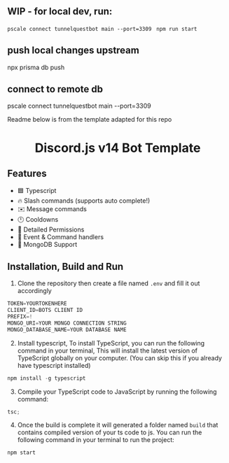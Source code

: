 ## WIP - for local dev, run:

`pscale connect tunnelquestbot main --port=3309 `
`npm run start`

## push local changes upstream

npx prisma db push

## connect to remote db

pscale connect tunnelquestbot main --port=3309

Readme below is from the template adapted for this repo

<h1 style="text-align:center;">Discord.js v14 Bot Template</h1>

## Features

- 🟦 Typescript
- 🔥 Slash commands (supports auto complete!)
- ✉️ Message commands
- 🕛 Cooldowns
- 🏴 Detailed Permissions
- 💪 Event & Command handlers
- 🍃 MongoDB Support

## Installation, Build and Run

1. Clone the repository then create a file named `.env` and fill it out accordingly

```js
TOKEN=YOURTOKENHERE
CLIENT_ID=BOTS CLIENT ID
PREFIX=!
MONGO_URI=YOUR MONGO CONNECTION STRING
MONGO_DATABASE_NAME=YOUR DATABASE NAME
```

2. Install typescript, To install TypeScript, you can run the following command in your terminal, This will install the latest version of TypeScript globally on your computer. (You can skip this if you already have typescript installed)

```ts
npm install -g typescript
```

3. Compile your TypeScript code to JavaScript by running the following command:

```js
tsc;
```

4. Once the build is complete it will generated a folder named `build` that contains compiled version of your ts code to js. You can run the following command in your terminal to run the project:

```js
npm start
```
